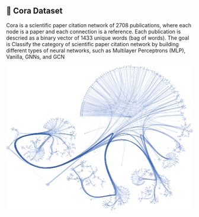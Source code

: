 

## 🪸 Cora Dataset
Cora is a scientific paper citation network of 2708 publications, where each node is a paper and each connection is a reference. Each publication is descried as a binary vector of 1433 unique words (bag of words). The goal is Classify the category of scientific paper citation network by building different types of neural networks, such as Multilayer Perceptrons (MLP), Vanilla, GNNs, and GCN

<img src="CoraBalloons.png" atl="cora">
<!-- <img src="cora.png" atl="cora2"> -->
